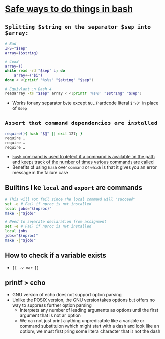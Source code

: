 # [Safe ways to do things in bash](https://github.com/anordal/shellharden/blob/master/how_to_do_things_safely_in_bash.md)

## `Splitting $string on the separator $sep into $array:`

```bash
# Bad
IFS="$sep"
array=($string)

# Good
array=()
while read -rd "$sep" i; do
    array+=("$i")
done < <(printf '%s%s' "$string" "$sep")

# Equivlant in Bash 4
readarray -td "$sep" array < <(printf '%s%s' "$string" "$sep")
```

* Works for any separator byte except `NUL` (hardcode literal `$'\0'` in place of `$sep`

## `Assert that command dependencies are installed`

```bash
require(){ hash "$@" || exit 127; }
require …
require …
require …
```

* [`hash` command is used to detect if a command is available on the path and keeps track of the number of times various commands are called](https://unix.stackexchange.com/questions/86012/what-is-the-purpose-of-the-hash-command)
* Benefits of using `hash` over `command` or `which` is that it gives you an error message in the failure case

## Builtins like `local` and `export` are commands

```bash
# This will not fail since the local command will "succeed"
set -e # Fail if nproc is not installed
local jobs="$(nproc)"
make -j"$jobs"

# Need to separate declaration from assignment
set -e # Fail if nproc is not installed
local jobs
jobs="$(nproc)"
make -j"$jobs"
```

## How to check if a variable exists

* `[[ -v var ]]`

## printf > echo

* GNU version of echo does not support option parsing
* Unlike the POSIX version, the GNU version takes options but offers no way to suppress further option parsing
  * Interprets any number of leading arguments as options until the first argument that is not an option
  * We can not just print anything unpredicatble like a variable or command substituion (which might start with a dash and look like an option), we must first pring some literal character that is not the dash
